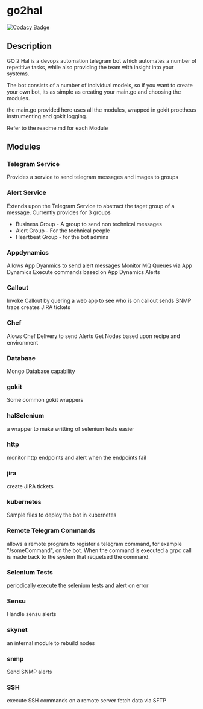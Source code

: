 # go2hal
[![Codacy Badge](https://api.codacy.com/project/badge/Grade/8e24336b9156422e90ad5055ca619306)](https://www.codacy.com/app/zamedic/go2hal?utm_source=github.com&utm_medium=referral&utm_content=zamedic/go2hal&utm_campaign=badger)

## Description
GO 2 Hal is a devops automation telegram bot which automates a number of repetitive tasks, while also providing the team with insight into your systems.

The bot consists of a number of individual models, so if you want to create your own bot, its as simple as creating your main.go and choosing the modules.

the main.go provided here uses all the modules, wrapped in gokit proetheus instrumenting and gokit logging.

Refer to the readme.md for each Module

## Modules

### Telegram Service

Provides a service to send telegram messages and images to groups

### Alert Service

Extends upon the Telegram Service to abstract the taget group of a message. Currently provides for 3 groups

* Business Group - A group to send non technical messages
* Alert Group - For the technical people
* Heartbeat Group - for the bot admins

### Appdynamics

Allows App Dyanmics to send alert messages
Monitor MQ Queues via App Dynamics
Execute commands based on App Dynamics Alerts

### Callout

Invoke Callout by quering a web app to see who is on callout
sends SNMP traps
creates JIRA tickets

### Chef

Alows Chef Delivery to send Alerts
Get Nodes based upon recipe and environment

### Database

Mongo Database capability

### gokit

Some common gokit wrappers

### halSelenium

a wrapper to make writting of selenium tests easier

### http

monitor http endpoints and alert when the endpoints fail

### jira

create JIRA tickets

### kubernetes

Sample files to deploy the bot in kubernetes

### Remote Telegram Commands

allows a remote program to register a telegram command, for example "/someCommand", on the bot. When the command is executed
a grpc call is made back to the system that requetsed the command.

### Selenium Tests

periodically execute the selenium tests and alert on error

### Sensu

Handle sensu alerts

### skynet

an internal module to rebuild nodes

### snmp

Send SNMP alerts

### SSH

execute SSH commands on a remote server
fetch data via SFTP


